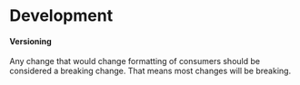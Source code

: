 # Development

#### Versioning

Any change that would change formatting of consumers should be considered a breaking change. That means most changes will be breaking.